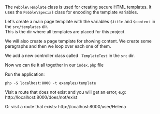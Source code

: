 The `Pebble\Template` class is used for creating secure HTML templates. It uses the
`Pebble\Special` class for encoding the template variables. 

Let's create a main page template with the variables `$title` and `$content` in the `src/templates` dir.  
This is the dir where all templates are placed for this project. 

<!-- include: src/templates/main.php -->

We will also create a page template for showing content. We create some paragraphs
and then we loop over each one of them.

<!-- include: src/templates/page.php -->

We add a new controller class called ` TemplateTest` in the `src` dir. 

<!-- include: src/TemplateTest.php -->

Now we can tie it all together in our `index.php` file

<!-- include: examples/template/index.php -->

Run the application:

    php -S localhost:8000 -t examples/template

Visit a route that does not exist and you will get an error, e.g: http://localhost:8000/does/not/exist

Or visit a route that exists: http://localhost:8000/user/Helena

